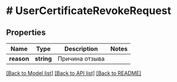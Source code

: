 # # UserCertificateRevokeRequest

## Properties

Name | Type | Description | Notes
------------ | ------------- | ------------- | -------------
**reason** | **string** | Причина отзыва |

[[Back to Model list]](../../README.md#models) [[Back to API list]](../../README.md#endpoints) [[Back to README]](../../README.md)
